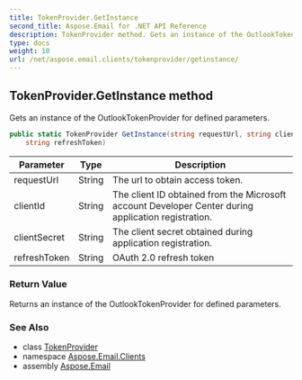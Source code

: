 ```yaml
---
title: TokenProvider.GetInstance
second_title: Aspose.Email for .NET API Reference
description: TokenProvider method. Gets an instance of the OutlookTokenProvider for defined parameters
type: docs
weight: 10
url: /net/aspose.email.clients/tokenprovider/getinstance/
---
```

## TokenProvider.GetInstance method

Gets an instance of the OutlookTokenProvider for defined parameters.

```csharp
public static TokenProvider GetInstance(string requestUrl, string clientId, string clientSecret, 
    string refreshToken)
```

| Parameter | Type | Description |
| --- | --- | --- |
| requestUrl | String | The url to obtain access token. |
| clientId | String | The client ID obtained from the Microsoft account Developer Center during application registration. |
| clientSecret | String | The client secret obtained during application registration. |
| refreshToken | String | OAuth 2.0 refresh token |

### Return Value

Returns an instance of the OutlookTokenProvider for defined parameters.

### See Also

* class [TokenProvider](../)
* namespace [Aspose.Email.Clients](../../tokenprovider/)
* assembly [Aspose.Email](../../../)


